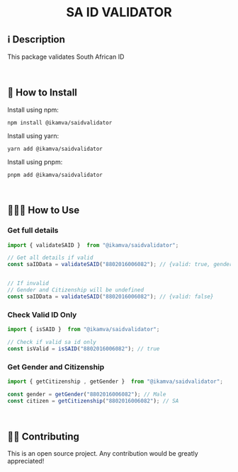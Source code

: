<h1 align="center">SA ID VALIDATOR</h1>

## ℹ️️ Description

This package validates South African ID

<br>

## 🔧 How to Install

Install using npm:

```
npm install @ikamva/saidvalidator
```

Install using yarn:

```
yarn add @ikamva/saidvalidator

```
Install using pnpm:

```
pnpm add @ikamva/saidvalidator

```

<br>

## 👨🏻‍🏫 How to Use

### Get full details
```ts
import { validateSAID }  from "@ikamva/saidvalidator";

// Get all details if valid
const saIDData = validateSAID("8802016006082"); // {valid: true, gender: 'Male', citizenship: 'SA'}


// If invalid
// Gender and Citizenship will be undefined
const saIDData = validateSAID("8802016006082"); // {valid: false}

```

### Check Valid ID Only
```ts
import { isSAID }  from "@ikamva/saidvalidator";

// Check if valid sa id only
const isValid = isSAID("8802016006082"); // true
```

### Get Gender and Citizenship 
```ts
import { getCitizenship , getGender }  from "@ikamva/saidvalidator";

const gender = getGender("8802016006082"); // Male 
const citizen = getCitizenship("8802016006082"); // SA 
```
<br>

## 💁🏻 Contributing

This is an open source project. Any contribution would be greatly appreciated!

